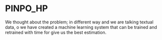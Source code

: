 # PINPO_HP
We thought about the problem; in different way and we are talking textual data, o we have created a machine learning system that can be trained and retrained with time for give us the best estimation.
